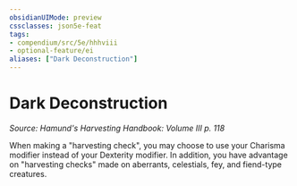 ```yaml
---
obsidianUIMode: preview
cssclasses: json5e-feat
tags:
- compendium/src/5e/hhhviii
- optional-feature/ei
aliases: ["Dark Deconstruction"]
---
```

# Dark Deconstruction
*Source: Hamund's Harvesting Handbook: Volume III p. 118*  

When making a "harvesting check", you may choose to use your Charisma modifier instead of your Dexterity modifier. In addition, you have advantage on "harvesting checks" made on aberrants, celestials, fey, and fiend-type creatures.